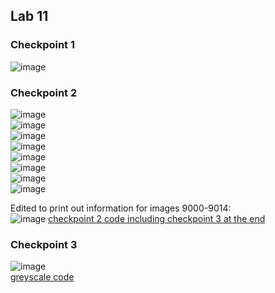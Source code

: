 ## Lab 11

### Checkpoint 1
![image](https://user-images.githubusercontent.com/66571652/162482842-ef1a9dfa-46b7-4d61-a743-80fa11a9c375.png)

### Checkpoint 2
![image](https://user-images.githubusercontent.com/66571652/162483085-cdc1847f-3c66-4e62-99d5-5b836a1ce21f.png) </br>
![image](https://user-images.githubusercontent.com/66571652/162483667-ecc55882-1270-4c14-9dfb-fbdc3d60aa3b.png) </br>
![image](https://user-images.githubusercontent.com/66571652/162483967-6ec598db-bbdc-4310-9d4a-50d9f0c5f1bc.png) </br>
![image](https://user-images.githubusercontent.com/66571652/162485005-d4a274a3-68f0-44be-aee3-9e30e1005df4.png) </br>
![image](https://user-images.githubusercontent.com/66571652/162486592-a2986cd8-5ac0-44e1-80fa-e398b4c3b2f6.png) </br>
![image](https://user-images.githubusercontent.com/66571652/162486784-9905eb94-1a3f-4d70-a69b-39eec187b92d.png) </br>
![image](https://user-images.githubusercontent.com/66571652/162486944-3f989ea7-60e2-40d6-ad4f-a7d3996f55bb.png) </br>
![image](https://user-images.githubusercontent.com/66571652/162487029-43287cb1-7118-4286-ade8-0b02f8a54d58.png)

Edited to print out information for images 9000-9014: </br>
![image](https://user-images.githubusercontent.com/66571652/162487949-0a51a500-9191-4ff6-a466-03545eea37c9.png)
[checkpoint 2 code including checkpoint 3 at the end](https://github.com/jina2k/oss-repo-template/blob/master/labs/lab-11/ch2.py)

### Checkpoint 3
![image](https://user-images.githubusercontent.com/66571652/162501135-1d6c354c-93f4-4b7f-b903-12ea2fcf4bcf.png) </br>
[greyscale code](https://github.com/jina2k/oss-repo-template/blob/master/labs/lab-11/greyscale.py)

